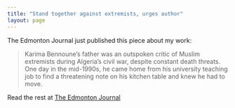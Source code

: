 ```yaml
---
title: "Stand together against extremists, urges author"
layout: page
---
```

The Edmonton Journal just published this piece about my work:

> Karima Bennoune’s father was an outspoken critic of Muslim extremists during Algeria’s civil war, despite constant death threats. One day in the mid-1990s, he came home from his university teaching job to find a threatening note on his kitchen table and knew he had to move.

Read the rest at [The Edmonton Journal](http://www.edmontonjournal.com/news/edmonton/Stand+together+against+extremists+urges+author/10740257/story.html?utm_source=Kazi+Media+Group&utm_medium=Kazi+Media+Group)